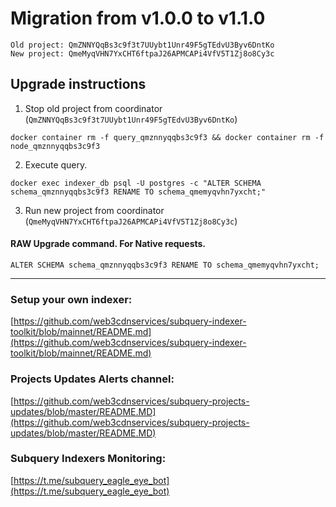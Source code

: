 # Migration from v1.0.0 to v1.1.0
```
Old project: QmZNNYQqBs3c9f3t7UUybt1Unr49F5gTEdvU3Byv6DntKo
New project: QmeMyqVHN7YxCHT6ftpaJ26APMCAPi4VfV5T1Zj8o8Cy3c
```


## Upgrade instructions
 1) Stop old project from coordinator (`QmZNNYQqBs3c9f3t7UUybt1Unr49F5gTEdvU3Byv6DntKo`)

```
docker container rm -f query_qmznnyqqbs3c9f3 && docker container rm -f node_qmznnyqqbs3c9f3
```

 2) Execute query.

```
docker exec indexer_db psql -U postgres -c "ALTER SCHEMA schema_qmznnyqqbs3c9f3 RENAME TO schema_qmemyqvhn7yxcht;"

```

 3) Run new project from coordinator (`QmeMyqVHN7YxCHT6ftpaJ26APMCAPi4VfV5T1Zj8o8Cy3c`)

#### RAW Upgrade command. For Native requests.
`ALTER SCHEMA schema_qmznnyqqbs3c9f3 RENAME TO schema_qmemyqvhn7yxcht;`


___
### Setup your own indexer:

[https://github.com/web3cdnservices/subquery-indexer-toolkit/blob/mainnet/README.md](https://github.com/web3cdnservices/subquery-indexer-toolkit/blob/mainnet/README.md)

### Projects Updates Alerts channel:

[https://github.com/web3cdnservices/subquery-projects-updates/blob/master/README.MD](https://github.com/web3cdnservices/subquery-projects-updates/blob/master/README.MD)

### Subquery Indexers Monitoring:

[https://t.me/subquery_eagle_eye_bot](https://t.me/subquery_eagle_eye_bot)
